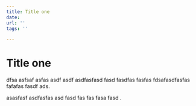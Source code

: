 ```yaml
---
title: Title one
date: 
url: ''
tags: ''

---
```

# Title one

dfsa asfsaf asfas asdf asdf asdfasfasd fasd fasdfas fasfas fdsafasdfasfas fafafas fasdf ads.

asasfasf asdfasfas asd fasd fas fas fasa fasd .